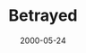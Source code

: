 ---
mission_id: betrayed
slug: "betrayed"
editorsChoice:
title: "Betrayed"
authors: 
    - "John Johnson"
date: 2000-05-24
filename: "betrayed.zip"
description: "Lieutenant Commander Brit Dannon has just been given a new assignment on the Moonbase, a relatively insignificant Republic Supply and Transfer Station some distance from the Imperial Border.  The station itself holds little tactical advantage, and is not considered a primary target fot Imperial attack.  It is staffed by about 300 personnel and droids at all times.  The station is well known to anyone who cares to know of it, though most Republic personnel still know little of its existance beyond their own personal contact with the facility.  Rumors abound that the Empire has some interest in the base, but you can't help but wonder what interest would the Moonbase have for anyone.  The answers lie ahead."
cover:
levelReplaced:	SECBASE
difficulty: yes
bm:	yes
fme: yes
wax: yes
three_do: yes
voc: yes
gmd: no
vue: no
lfd: yes
base: "New level from scratch" 
editors: "WDFUSE 2.00"

---